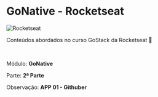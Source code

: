 # GoNative - Rocketseat

![Rocketseat](https://rocketseat.com.br/static/og.png)

<p>Conteúdos abordados no curso GoStack da Rocketseat 🚀</p><br />
<p>Módulo: <strong>GoNative</strong></p>
<p>Parte: <strong>2ª Parte</strong></p>
<p>Observação: <strong>APP 01 - Githuber</strong></p>
